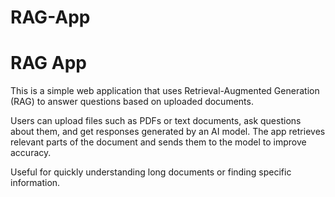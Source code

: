 # RAG-App
# RAG App

This is a simple web application that uses Retrieval-Augmented Generation (RAG) to answer questions based on uploaded documents.

Users can upload files such as PDFs or text documents, ask questions about them, and get responses generated by an AI model. The app retrieves relevant parts of the document and sends them to the model to improve accuracy.

Useful for quickly understanding long documents or finding specific information.

